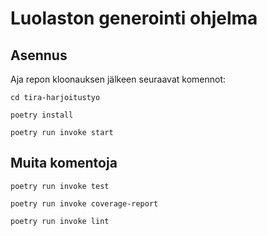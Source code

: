 # Luolaston generointi ohjelma

## Asennus

Aja repon kloonauksen jälkeen seuraavat komennot:
```
cd tira-harjoitustyo
```
```
poetry install
```
```
poetry run invoke start
```
## Muita komentoja
```
poetry run invoke test
```
```
poetry run invoke coverage-report
```
```
poetry run invoke lint
```
